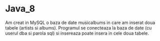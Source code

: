 # Java_8
Am creat in MySQL o baza de date musicalbums in care am inserat doua tabele (artists si albums). Programul se conecteaza la baza de date (cu userul dba si parola sql) si insereaza poate insera in cele doua tabele.
